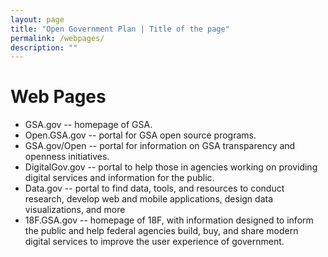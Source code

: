 ```yaml
---
layout: page
title: "Open Government Plan | Title of the page"
permalink: /webpages/
description: ""
---
```


# Web Pages

- GSA.gov -- homepage of GSA. 
- Open.GSA.gov -- portal for GSA open source programs. 
- GSA.gov/Open -- portal for information on GSA transparency and openness initiatives.
- DigitalGov.gov -- portal to help those in agencies working on providing digital services and information for the public.
- Data.gov -- portal to  find data, tools, and resources to conduct research, develop web and mobile applications, design data visualizations, and more
- 18F.GSA.gov -- homepage of 18F, with information designed to inform the public and help federal agencies build, buy, and share modern digital services to improve the user experience of government.
